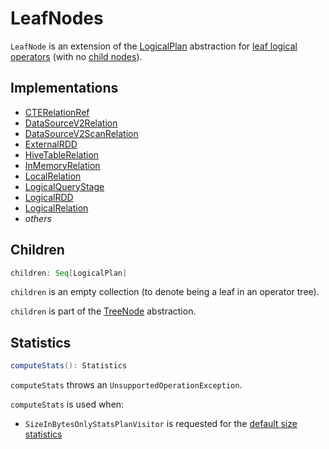 # LeafNodes

`LeafNode` is an extension of the [LogicalPlan](LogicalPlan.md) abstraction for [leaf logical operators](#implementations) (with no [child nodes](#children)).

## Implementations

* [CTERelationRef](CTERelationRef.md)
* [DataSourceV2Relation](DataSourceV2Relation.md)
* [DataSourceV2ScanRelation](DataSourceV2ScanRelation.md)
* [ExternalRDD](ExternalRDD.md)
* [HiveTableRelation](../hive/HiveTableRelation.md)
* [InMemoryRelation](InMemoryRelation.md)
* [LocalRelation](LocalRelation.md)
* [LogicalQueryStage](../logical-operators/LogicalQueryStage.md)
* [LogicalRDD](LogicalRDD.md)
* [LogicalRelation](LogicalRelation.md)
* _others_

## <span id="children"> Children

```scala
children: Seq[LogicalPlan]
```

`children` is an empty collection (to denote being a leaf in an operator tree).

`children` is part of the [TreeNode](../catalyst/TreeNode.md#children) abstraction.

## <span id="computeStats"> Statistics

```scala
computeStats(): Statistics
```

`computeStats` throws an `UnsupportedOperationException`.

`computeStats` is used when:

* `SizeInBytesOnlyStatsPlanVisitor` is requested for the [default size statistics](SizeInBytesOnlyStatsPlanVisitor.md#default)
